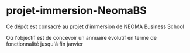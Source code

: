 # projet-immersion-NeomaBS
Ce dépôt est consacré au projet d'immersion de NEOMA Business School

Où l'objectif est de concevoir un annuaire évolutif en terme de fonctionnalité jusqu'à fin janvier